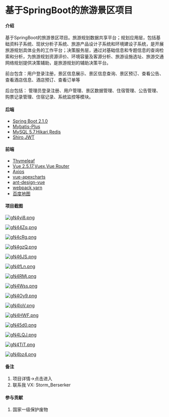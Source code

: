 # 基于SpringBoot的旅游景区项目

#### 介绍
基于SpringBoot的旅游景区项目。旅游规划数据共享平台；规划应用层，包括基础资料子系统、现状分析子系统、旅游产品设计子系统和环境建设子系统，是开展旅游规划具体业务的工作平台；决策服务层，通过对基础信息和专题信息的查询检索和分析，为旅游规划资源评价、环境容量及客源分析、旅游设施选址、旅游交通网络规划提供决策辅助，是旅游规划的辅助决策平台。 

前台包含：用户登录注册，景区信息展示、景区信息查询、景区预订、查看公告、查看酒店信息、酒店预订、查看订单等

后台包括： 管理员登录注册、用户管理、景区数据管理、住宿管理、公告管理、购票记录管理、住宿记录、系统监控等模块。

#### 后端
- [Spring Boot 2.1.0](http://spring.io/projects/spring-boot/)
- [Mybatis-Plus](https://mp.baomidou.com/guide/)
- [MySQL 5.7](https://dev.mysql.com/downloads/mysql/5.7.html#downloads),[Hikari](https://brettwooldridge.github.io/HikariCP/),[Redis](https://redis.io/)
- [Shiro](http://shiro.apache.org/),[JWT](https://jwt.io/)

#### 前端
- [Thymeleaf](https://github.com/thymeleaf/thymeleaf)
- [Vue 2.5.17](https://cn.vuejs.org/),[Vuex](https://vuex.vuejs.org/zh/),[Vue Router](https://router.vuejs.org/zh/)
- [Axios](https://github.com/axios/axios)
- [vue-apexcharts](https://apexcharts.com/vue-chart-demos/line-charts/)
- [ant-design-vue](https://vuecomponent.github.io/ant-design-vue/docs/vue/introduce-cn/)
- [webpack](https://www.webpackjs.com/),[yarn](https://yarnpkg.com/zh-Hans/)
- [百度地图](https://lbsyun.baidu.com/)



#### 项目截图

[![gN4yi8.png](https://z3.ax1x.com/2021/05/10/gN4yi8.png)](https://imgtu.com/i/gN4yi8)

[![gN44Zq.png](https://z3.ax1x.com/2021/05/10/gN44Zq.png)](https://imgtu.com/i/gN44Zq)

[![gN4cRg.png](https://z3.ax1x.com/2021/05/10/gN4cRg.png)](https://imgtu.com/i/gN4cRg)

[![gN4gzQ.png](https://z3.ax1x.com/2021/05/10/gN4gzQ.png)](https://imgtu.com/i/gN4gzQ)

[![gN46JS.png](https://z3.ax1x.com/2021/05/10/gN46JS.png)](https://imgtu.com/i/gN46JS)

[![gN4fLn.png](https://z3.ax1x.com/2021/05/10/gN4fLn.png)](https://imgtu.com/i/gN4fLn)

[![gN4RMj.png](https://z3.ax1x.com/2021/05/10/gN4RMj.png)](https://imgtu.com/i/gN4RMj)

[![gN4Wss.png](https://z3.ax1x.com/2021/05/10/gN4Wss.png)](https://imgtu.com/i/gN4Wss)

[![gN4Oy9.png](https://z3.ax1x.com/2021/05/10/gN4Oy9.png)](https://imgtu.com/i/gN4Oy9)

[![gN4IoV.png](https://z3.ax1x.com/2021/05/10/gN4IoV.png)](https://imgtu.com/i/gN4IoV)

[![gN4HWF.png](https://z3.ax1x.com/2021/05/10/gN4HWF.png)](https://imgtu.com/i/gN4HWF)

[![gN45d0.png](https://z3.ax1x.com/2021/05/10/gN45d0.png)](https://imgtu.com/i/gN45d0)

[![gN4LQJ.png](https://z3.ax1x.com/2021/05/10/gN4LQJ.png)](https://imgtu.com/i/gN4LQJ)

[![gN4TiT.png](https://z3.ax1x.com/2021/05/10/gN4TiT.png)](https://imgtu.com/i/gN4TiT)

[![gN4bz4.png](https://z3.ax1x.com/2021/05/10/gN4bz4.png)](https://imgtu.com/i/gN4bz4)

#### 备注

1.  项目详情->点击进入
2.  联系我 VX: Storm_Berserker

#### 参与贡献

1.  国家一级保护废物
